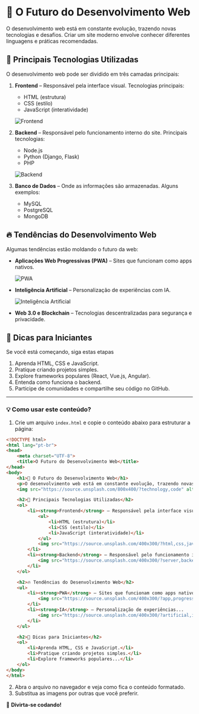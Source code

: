 # 🚀 O Futuro do Desenvolvimento Web

O desenvolvimento web está em constante evolução, trazendo novas tecnologias e desafios. Criar um site moderno envolve conhecer diferentes linguagens e práticas recomendadas.

## 📌 Principais Tecnologias Utilizadas

O desenvolvimento web pode ser dividido em três camadas principais:

1. **Frontend** – Responsável pela interface visual. Tecnologias principais:
   - HTML (estrutura)
   - CSS (estilo)
   - JavaScript (interatividade)
   
   ![Frontend](https://source.unsplash.com/400x300/?html,css,javascript)

2. **Backend** – Responsável pelo funcionamento interno do site. Principais tecnologias:
   - Node.js
   - Python (Django, Flask)
   - PHP
   
   ![Backend](https://source.unsplash.com/400x300/?server,backend)

3. **Banco de Dados** – Onde as informações são armazenadas. Alguns exemplos:
   - MySQL
   - PostgreSQL
   - MongoDB

## 🔥 Tendências do Desenvolvimento Web

Algumas tendências estão moldando o futuro da web:

- **Aplicações Web Progressivas (PWA)** – Sites que funcionam como apps nativos.
  
  ![PWA](https://source.unsplash.com/400x300/?app,progressive)

- **Inteligência Artificial** – Personalização de experiências com IA.
  
  ![Inteligência Artificial](https://source.unsplash.com/400x300/?artificial,intelligence)

- **Web 3.0 e Blockchain** – Tecnologias descentralizadas para segurança e privacidade.

## 🎯 Dicas para Iniciantes

Se você está começando, siga estas etapas

1. Aprenda HTML, CSS e JavaScript.
2. Pratique criando projetos simples.
3. Explore frameworks populares (React, Vue.js, Angular).
4. Entenda como funciona o backend.
5. Participe de comunidades e compartilhe seu código no GitHub.

---

### 💡 Como usar este conteúdo?

1. Crie um arquivo `index.html` e copie o conteúdo abaixo para estruturar a página:

```html
<!DOCTYPE html>
<html lang="pt-br">
<head>
    <meta charset="UTF-8">
    <title>O Futuro do Desenvolvimento Web</title>
</head>
<body>
    <h1>🚀 O Futuro do Desenvolvimento Web</h1>
    <p>O desenvolvimento web está em constante evolução, trazendo novas tecnologias e desafios...</p>
    <img src="https://source.unsplash.com/800x400/?technology,code" alt="Código em uma tela de computador">

    <h2>📌 Principais Tecnologias Utilizadas</h2>
    <ol>
        <li><strong>Frontend</strong> – Responsável pela interface visual. Tecnologias principais:
            <ul>
                <li>HTML (estrutura)</li>
                <li>CSS (estilo)</li>
                <li>JavaScript (interatividade)</li>
            </ul>
            <img src="https://source.unsplash.com/400x300/?html,css,javascript" alt="HTML, CSS e JavaScript">
        </li>
        <li><strong>Backend</strong> – Responsável pelo funcionamento interno do site...
            <img src="https://source.unsplash.com/400x300/?server,backend" alt="Servidor backend">
        </li>
    </ol>

    <h2>🔥 Tendências do Desenvolvimento Web</h2>
    <ul>
        <li><strong>PWA</strong> – Sites que funcionam como apps nativos.
            <img src="https://source.unsplash.com/400x300/?app,progressive" alt="Aplicação web progressiva">
        </li>
        <li><strong>IA</strong> – Personalização de experiências...
            <img src="https://source.unsplash.com/400x300/?artificial,intelligence" alt="Inteligência Artificial">
        </li>
    </ul>

    <h2>🎯 Dicas para Iniciantes</h2>
    <ol>
        <li>Aprenda HTML, CSS e JavaScript.</li>
        <li>Pratique criando projetos simples.</li>
        <li>Explore frameworks populares...</li>
    </ol>
</body>
</html>
```

2. Abra o arquivo no navegador e veja como fica o conteúdo formatado.
3. Substitua as imagens por outras que você preferir.

🚀 **Divirta-se codando!**
